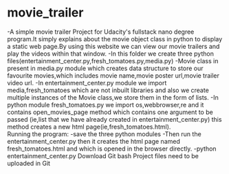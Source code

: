 # movie_trailer
-A simple movie trailer Project for Udacity's fullstack nano degree program.It simply explains about the movie object class in python to     display a static web page.By using this website we can view our movie trailers and play the videos within that window.
-In this folder we create three python files(entertainment_center.py,fresh_tomatoes.py,media.py)
-Movie class in present in media.py module which creates data structure to store our favourite movies,which includes movie name,movie poster url,movie trailer video url.
-In entertainment_center.py module we import media,fresh_tomatoes which are not inbuilt libraries and also we create multiple instances of   the Movie class,we store them in the form of lists.
-In python module fresh_tomatoes.py we import os,webbrowser,re and it contains open_movies_page method which contains one argument to be     passed (ie,list that we have already created in entertainment_center.py) this method  creates a new html page(ie,fresh_tomatoes.html).  
Running the program:
 -save the three python modules 
 -Then run the entertainment_center.py then it creates the html page named fresh_tomatoes.html and which is opened in the browser directly.
 -python entertainment_center.py
Download Git bash 
Project files need to be uploaded in Git 

   
   
   
